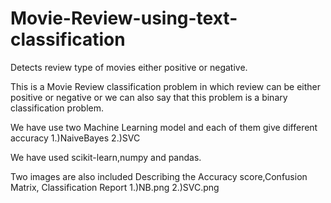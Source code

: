 # Movie-Review-using-text-classification
Detects review type of movies either positive or negative.


This is a Movie Review classification problem in which review can be either positive or negative or we can also say that this problem is a binary classification problem.

We have use two Machine Learning model and each of them give different accuracy
1.)NaiveBayes
2.)SVC


We have used scikit-learn,numpy and pandas.

Two images are also included Describing the Accuracy score,Confusion Matrix, Classification Report
1.)NB.png
2.)SVC.png
